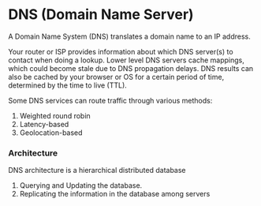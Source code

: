# DNS (Domain Name Server)

A Domain Name System (DNS) translates a domain name to an IP address.

Your router or ISP provides information about which DNS server(s) to contact when doing a lookup. Lower level DNS servers cache mappings, which could become stale due to DNS propagation delays. DNS results can also be cached by your browser or OS for a certain period of time, determined by the time to live (TTL).

Some DNS services can route traffic through various methods:

1. Weighted round robin
2. Latency-based
3. Geolocation-based

### Architecture

DNS architecture is a hierarchical distributed database

1. Querying and Updating the database.
2. Replicating the information in the database among servers

